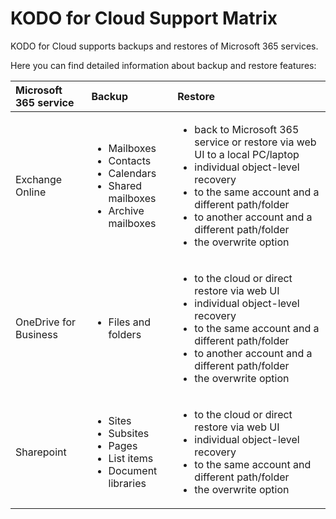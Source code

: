 # KODO for Cloud Support Matrix

KODO for Cloud supports backups and restores of Microsoft 365 services. 

 Here you can find detailed information about backup and restore features:

<table>
  <thead>
    <tr>
      <th style="text-align:left">Microsoft 365 service</th>
      <th style="text-align:left">Backup</th>
      <th style="text-align:left">Restore</th>
    </tr>
  </thead>
  <tbody>
    <tr>
      <td style="text-align:left">Exchange Online</td>
      <td style="text-align:left">
        <ul>
          <li>Mailboxes</li>
          <li>Contacts</li>
          <li>Calendars</li>
          <li>Shared mailboxes</li>
          <li>Archive mailboxes</li>
        </ul>
      </td>
      <td style="text-align:left">
        <ul>
          <li>back to Microsoft 365 service or restore via web UI to a local PC/laptop</li>
          <li>individual object-level recovery</li>
          <li>to the same account and a different path/folder</li>
          <li>to another account and a different path/folder</li>
          <li>the overwrite option</li>
        </ul>
      </td>
    </tr>
    <tr>
      <td style="text-align:left">OneDrive for Business</td>
      <td style="text-align:left">
        <p></p>
        <ul>
          <li>Files and folders</li>
        </ul>
      </td>
      <td style="text-align:left">
        <ul>
          <li>to the cloud or direct restore via web UI</li>
          <li>individual object-level recovery</li>
          <li>to the same account and a different path/folder</li>
          <li>to another account and a different path/folder</li>
          <li>the overwrite option</li>
        </ul>
      </td>
    </tr>
    <tr>
      <td style="text-align:left">Sharepoint</td>
      <td style="text-align:left">
        <ul>
          <li>Sites</li>
          <li>Subsites</li>
          <li>Pages</li>
          <li>List items</li>
          <li>Document libraries</li>
        </ul>
      </td>
      <td style="text-align:left">
        <ul>
          <li>to the cloud or direct restore via web UI</li>
          <li>individual object-level recovery</li>
          <li>to the same account and different path/folder</li>
          <li>the overwrite option</li>
        </ul>
        <p></p>
      </td>
    </tr>
  </tbody>
</table>



